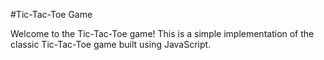 #Tic-Tac-Toe Game

Welcome to the Tic-Tac-Toe game! This is a simple implementation of the classic Tic-Tac-Toe game built using JavaScript.
